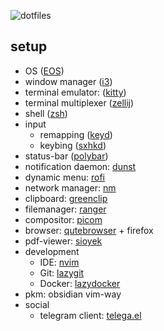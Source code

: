 ![dotfiles](https://github.com/user-attachments/assets/a49711c1-0e2e-4777-a515-7cd4b300865b)

## setup

- OS ([EOS](https://endeavouros.com/))
- window manager ([i3](https://github.com/i3/i3))
- terminal emulator: ([kitty](https://github.com/kovidgoyal/kitty))
- terminal multiplexer ([zellij](https://github.com/zellij-org/zellij))
- shell ([zsh](https://github.com/zsh-users/zsh))
- input
  - remapping ([keyd](https://github.com/rvaiya/keyd))
  - keybing ([sxhkd](https://github.com/baskerville/sxhkd))
- status-bar ([polybar](https://github.com/polybar/polybar))
- notification daemon: [dunst](https://github.com/dunst-project/dunst)
- dynamic menu: [rofi](https://github.com/davatorium/rofi)
- network manager: [nm](https://github.com/NetworkManager/NetworkManager)
- clipboard: [greenclip](https://github.com/erebe/greenclip)
- filemanager: [ranger](https://github.com/ranger/ranger)
- compositor: [picom](https://github.com/yshui/picom)
- browser: [qutebrowser](https://github.com/qutebrowser/qutebrowser) + firefox
- pdf-viewer: [sioyek](https://github.com/ahrm/sioyek)
- development
  - IDE: [nvim](https://github.com/neovim/neovim)
  - Git: [lazygit](https://github.com/jesseduffield/lazygit)
  - Docker: [lazydocker](https://github.com/jesseduffield/lazydocker)
- pkm: obsidian vim-way
- social
  - telegram client: [telega.el](https://github.com/zevlg/telega.el)
